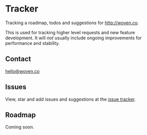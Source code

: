 # Tracker

Tracking a roadmap, todos and suggestions for http://woven.co.

This is used for tracking higher level requests and new feature development. It will _not_ usually include ongoing improvements for performance and stability.

## Contact

hello@woven.co

## Issues

View, star and add issues and suggestions at the [issue tracker][tracker].

## Roadmap

Coming soon.

[tracker]: http://github.com/woven/tracker/issues
